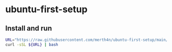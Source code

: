 # ubuntu-first-setup

## Install and run

```bash
URL="https://raw.githubusercontent.com/merth4n/ubuntu-first-setup/main/install.sh"
curl -sSL ${URL} | bash
```